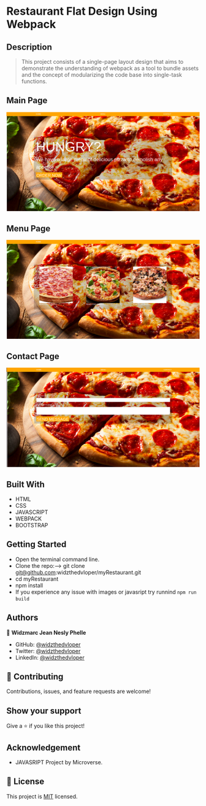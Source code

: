 # Restaurant Flat Design Using Webpack

## Description

> This project consists of a single-page layout design that aims to demonstrate the understanding of webpack as a tool to bundle assets and the concept of modularizing the code base into single-task functions.

## Main Page

![](./screenshot1.png)

## Menu Page

![](./screenshot2.png)

## Contact Page

![](./screenshot3.png)

## Built With

- HTML
- CSS
- JAVASCRIPT
- WEBPACK
- BOOTSTRAP

## Getting Started

- Open the terminal command line.
- Clone the repo:--> git clone git@github.com:widzthedvloper/myRestaurant.git
- cd myRestaurant
- npm install
- If you experience any issue with images or javasript try runnind `npm run build`

## Authors

👤 **Widzmarc Jean Nesly Phelle**

- GitHub: [@widzthedvloper](https://github.com/widzthedvloper)
- Twitter: [@widzthedvloper](https://twitter.com/widzthedvloper)
- LinkedIn: [@widzthedvloper](https://www.linkedin.com/in/widzmarc-jean-nesly-phelle-252a26129/)

## 🤝 Contributing

Contributions, issues, and feature requests are welcome!

## Show your support

Give a ⭐️ if you like this project!

## Acknowledgement

- JAVASRIPT Project by Microverse.

## 📝 License

This project is [MIT](/LICENSE) licensed.
